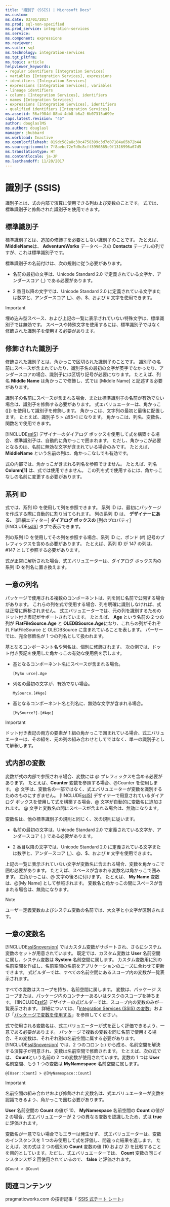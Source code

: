 ```yaml
---
title: "識別子 (SSIS) | Microsoft Docs"
ms.custom: 
ms.date: 03/01/2017
ms.prod: sql-non-specified
ms.prod_service: integration-services
ms.service: 
ms.component: expressions
ms.reviewer: 
ms.suite: sql
ms.technology: integration-services
ms.tgt_pltfrm: 
ms.topic: article
helpviewer_keywords:
- regular identifiers [Integration Services]
- variables [Integration Services], expressions
- identifiers [Integration Services]
- expressions [Integration Services], variables
- lineage identifiers
- columns [Integration Services], identifiers
- names [Integration Services]
- expressions [Integration Services], identifiers
- qualified identifiers [Integration Services]
ms.assetid: 56af984d-88b4-4db8-b6a2-6b07315a699e
caps.latest.revision: "45"
author: douglaslMS
ms.author: douglasl
manager: jhubbard
ms.workload: Inactive
ms.openlocfilehash: 819dc582a8c30c4758399c3d7d07184a65b72b44
ms.sourcegitcommit: 7f8aebc72e7d0c8cff3990865c9f1316996a67d5
ms.translationtype: HT
ms.contentlocale: ja-JP
ms.lasthandoff: 11/20/2017
---
```

# <a name="identifiers-ssis"></a>識別子 (SSIS)
  識別子とは、式の内部で演算に使用できる列および変数のことです。 式では、標準識別子と修飾された識別子を使用できます。  
  
## <a name="regular-identifiers"></a>標準識別子  
 標準識別子とは、追加の修飾子を必要としない識別子のことです。 たとえば、 **MiddleName**は、 **AdventureWorks** データベースの **Contacts** テーブルの列ですが、これは標準識別子です。  
  
 標準識別子の名前付けは、次の規則に従う必要があります。  
  
-   名前の最初の文字は、Unicode Standard 2.0 で定義されている文字か、アンダースコア (_) である必要があります。  
  
-   2 番目以降の文字では、Unicode Standard 2.0 に定義されている文字または数字と、アンダースコア (_)、@、$、および # 文字を使用できます。  
  
> [!IMPORTANT]  
>  埋め込み型スペース、および上記の一覧に表示されていない特殊文字は、標準識別子では無効です。 スペースや特殊文字を使用するには、標準識別子ではなく修飾された識別子を使用する必要があります。  
  
## <a name="qualified-identifiers"></a>修飾された識別子  
 修飾された識別子とは、角かっこで区切られた識別子のことです。 識別子の名前にスペースが含まれていたり、識別子名の最初の文字が英字でなかったり、アンダースコアの場合、識別子には区切り記号が必要になります。 たとえば、列名 **Middle Name** は角かっこで修飾し、式では [Middle Name] と記述する必要があります。  
  
 識別子の名前にスペースが含まれる場合、または標準識別子の名前が有効でない場合は、識別子を修飾する必要があります。 式エバリュエーターは、角かっこ ([]) を使用して識別子を修飾します。 角かっこは、文字列の最初と最後に配置します。 たとえば、識別子 5$> は [5$>] になります。 角かっこは、列名、変数名、関数名で使用できます。  
  
 [!INCLUDE[ssIS](../../includes/ssis-md.md)] デザイナーのダイアログ ボックスを使用して式を構築する場合、標準識別子は、自動的に角かっこで囲まれます。 ただし、角かっこが必要となるのは、名前に無効な文字が含まれている場合のみです。 たとえば、 **MiddleName** という名前の列は、角かっこなしでも有効です。  
  
 式の内部では、角かっこが含まれる列名を参照できません。 たとえば、列名 **Column[1]** は、式では使用できません。 この列を式で使用するには、角かっこなしの名前に変更する必要があります。  
  
## <a name="lineage-identifiers"></a>系列 ID  
 式では、系列 ID を使用して列を参照できます。 系列 ID は、最初にパッケージを作成する際に自動的に割り当てられます。 列の系列 ID は、 **デザイナーにある、** [詳細エディター] **ダイアログ ボックスの** [列のプロパティ] [!INCLUDE[ssIS](../../includes/ssis-md.md)] タブで表示できます。  
  
 列の系列 ID を使用してその列を参照する場合、系列 ID に、ポンド (#) 記号のプレフィックスを含める必要があります。 たとえば、系列 ID が 147 の列は、#147 として参照する必要があります。  
  
 式が正常に解析された場合、式エバリュエーターは、ダイアログ ボックス内の系列 ID を列名に置き換えます。  
  
## <a name="unique-column-names"></a>一意の列名  
 パッケージで使用される複数のコンポーネントは、列を同じ名前で公開する場合があります。 これらの列を式で使用する場合、列を明確に識別しなければ、式は正常に解析されません。 式エバリュエーターでは、元の列を識別するためのドット付き表記がサポートされています。 たとえば、 **Age** という名前の 2 つの列が **FlatFileSource.Age** と **OLEDBSource.Age**になり、これらの列がそれぞれ FlatFileSource と OLEDBSource に含まれていることを表します。 パーサーでは、完全修飾名が 1 つの列名として扱われます。  
  
 基となるコンポーネント名や列名は、個別に修飾されます。 次の例では、ドット付き表記を使用した角かっこの有効な使用例を示します。  
  
-   基となるコンポーネント名にスペースが含まれる場合。  
  
    ```  
    [MySo urce].Age  
    ```  
  
-   列名の最初の文字が、有効でない場合。  
  
    ```  
    MySource.[#Age]  
    ```  
  
-   基となるコンポーネント名と列名に、無効な文字が含まれる場合。  
  
    ```  
    [MySource?].[#Age]  
    ```  
  
> [!IMPORTANT]  
>  ドット付き表記の両方の要素が 1 組の角かっこで囲まれている場合、式エバリュエーターは、その組を、元の列の組み合わせとしてではなく、単一の識別子として解釈します。  
  
## <a name="variables-in-expressions"></a>式内部の変数  
 変数が式の内部で参照される場合、変数には @ プレフィックスを含める必要があります。 たとえば、**Counter** 変数を参照する場合、@Counter を使用します。 @ 文字は、変数名の一部ではなく、式エバリュエーターが変数を識別するためのものにすぎません。 [!INCLUDE[ssIS](../../includes/ssis-md.md)] デザイナーで用意されているダイアログ ボックスを使用して式を構築する場合、@ 文字が自動的に変数名に追加されます。 @ 文字と変数名の間にスペースが含まれる場合は、無効になります。  
  
 変数名は、他の標準識別子の規則と同じく、次の規則に従います。  
  
-   名前の最初の文字は、Unicode Standard 2.0 で定義されている文字か、アンダースコア (_) である必要があります。  
  
-   2 番目以降の文字では、Unicode Standard 2.0 に定義されている文字または数字と、アンダースコア (_)、@、$、および # 文字を使用できます。  
  
 上記の一覧に表示されていない文字が変数名に含まれる場合、変数を角かっこで囲む必要があります。 たとえば、スペースが含まれる変数名は角かっこで囲みます。 左角かっこは、@ 文字の後ろに付けます。 たとえば、 **My Name** 変数は、@[My Name] として参照されます。 変数名と角かっこの間にスペースが含まれる場合は、無効になります。  
  
> [!NOTE]  
>  ユーザー定義変数およびシステム変数の名前では、大文字と小文字が区別されます。  
  
## <a name="unique-variable-names"></a>一意の変数名  
 [!INCLUDE[ssISnoversion](../../includes/ssisnoversion-md.md)] ではカスタム変数がサポートされ、さらにシステム変数のセットが用意されています。 既定では、カスタム変数は **User** 名前空間に属し、システム変数は **System** 名前空間に属します。 カスタム変数用に別の名前空間を作成し、名前空間の名前をアプリケーションのニーズに合わせて更新できます。 式ビルダーでは、すべての名前空間にあるスコープ内の変数が一覧表示されます。  
  
 すべての変数はスコープを持ち、名前空間に属します。 変数は、パッケージ スコープまたは、パッケージ内のコンテナーあるいはタスクのスコープを持ちます。 [!INCLUDE[ssIS](../../includes/ssis-md.md)] デザイナーの式ビルダーでは、スコープ内の変数のみが一覧表示されます。 詳細については、「[Integration Services (SSIS) の変数](../../integration-services/integration-services-ssis-variables.md)」および「[パッケージで変数を使用する](http://msdn.microsoft.com/library/7742e92d-46c5-4cc4-b9a3-45b688ddb787)」を参照してください。  
  
 式で使用される変数名は、式エバリュエーターが式を正しく評価できるよう、一意である必要があります。 パッケージで複数の変数を同じ名前で使用する場合、その変数は、それぞれ別の名前空間に属する必要があります。 [!INCLUDE[ssISnoversion](../../includes/ssisnoversion-md.md)] では、2 つのコロン (::) から成る、名前空間を解決する演算子が用意され、変数は名前空間で修飾されます。 たとえば、次の式では、 **Count**という名前の 2 つの変数が使用されています。変数の 1 つは **User** 名前空間、もう 1 つの変数は **MyNamespace** 名前空間に属します。  
  
```  
@[User::Count] > @[MyNamespace::Count]  
```  
  
> [!IMPORTANT]  
>  名前空間の組み合わせおよび修飾された変数名は、式エバリュエーターが変数を認識できるよう、角かっこで囲む必要があります。  
  
 **User** 名前空間の **Count** の値が 10、 **MyNamespace** 名前空間の **Count** の値が 2 の場合、式エバリュエーターが 2 つの異なる変数を認識したため、式は **true** に評価されます。  
  
 変数名が一意でない場合でもエラーは発生せず、 式エバリュエーターは、変数のインスタンスを 1 つのみ使用して式を評価し、間違った結果を返します。 たとえば、次の式は 2 つの個別の **Count** 変数の値 (10 および 2) を比較することを目的としています。ただし、式エバリュエーターでは、 **Count** 変数の同じインスタンスが 2 回使用されているので、 **false** と評価されます。  
  
```  
@Count > @Count  
```  
  
## <a name="related-content"></a>関連コンテンツ  
 pragmaticworks.com の技術記事「 [SSIS 式チート シート](http://go.microsoft.com/fwlink/?LinkId=746575)」  
  
  
